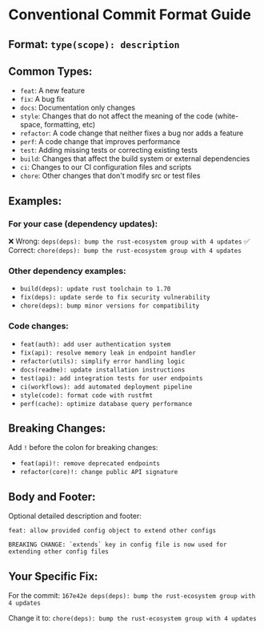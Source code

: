 # Conventional Commit Format Guide

## Format: `type(scope): description`

## Common Types:
- `feat`: A new feature
- `fix`: A bug fix
- `docs`: Documentation only changes
- `style`: Changes that do not affect the meaning of the code (white-space, formatting, etc)
- `refactor`: A code change that neither fixes a bug nor adds a feature
- `perf`: A code change that improves performance
- `test`: Adding missing tests or correcting existing tests
- `build`: Changes that affect the build system or external dependencies
- `ci`: Changes to our CI configuration files and scripts
- `chore`: Other changes that don't modify src or test files

## Examples:

### For your case (dependency updates):
❌ Wrong: `deps(deps): bump the rust-ecosystem group with 4 updates`
✅ Correct: `chore(deps): bump the rust-ecosystem group with 4 updates`

### Other dependency examples:
- `build(deps): update rust toolchain to 1.70`
- `fix(deps): update serde to fix security vulnerability`
- `chore(deps): bump minor versions for compatibility`

### Code changes:
- `feat(auth): add user authentication system`
- `fix(api): resolve memory leak in endpoint handler`
- `refactor(utils): simplify error handling logic`
- `docs(readme): update installation instructions`
- `test(api): add integration tests for user endpoints`
- `ci(workflows): add automated deployment pipeline`
- `style(code): format code with rustfmt`
- `perf(cache): optimize database query performance`

## Breaking Changes:
Add `!` before the colon for breaking changes:
- `feat(api)!: remove deprecated endpoints`
- `refactor(core)!: change public API signature`

## Body and Footer:
Optional detailed description and footer:
```
feat: allow provided config object to extend other configs

BREAKING CHANGE: `extends` key in config file is now used for extending other config files
```

## Your Specific Fix:
For the commit: `167e42e deps(deps): bump the rust-ecosystem group with 4 updates`

Change it to: `chore(deps): bump the rust-ecosystem group with 4 updates`
